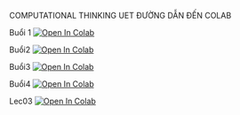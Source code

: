 COMPUTATIONAL THINKING UET
ĐƯỜNG DẪN ĐẾN COLAB

Buổi 1
[![Open In Colab](https://colab.research.google.com/assets/colab-badge.svg)](https://colab.research.google.com/github/Hnam2911/Computational-thinking/blob/main/buoi1.ipynb)

Buổi2
[![Open In Colab](https://colab.research.google.com/assets/colab-badge.svg)](https://colab.research.google.com/github/Hnam2911/Computational-thinking/blob/main/buoi2.ipynb)

Buổi3
[![Open In Colab](https://colab.research.google.com/assets/colab-badge.svg)](https://colab.research.google.com/github/Hnam2911/Computational-thinking/blob/main/buoi3.ipynb)

Buổi4
[![Open In Colab](https://colab.research.google.com/assets/colab-badge.svg)](https://colab.research.google.com/github/Hnam2911/Computational-thinking/blob/main/buoi4.ipynb)

Lec03
[![Open In Colab](https://colab.research.google.com/assets/colab-badge.svg)](https://colab.research.google.com/github/Hnam2911/Computational-thinking/blob/main/Buoi3(b%C3%A0i%20t%E1%BA%ADp%20%E1%BB%9F%20ph%C3%ADa%20d%C6%B0%E1%BB%9Bi).ipynb)

